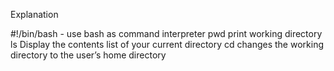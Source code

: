 Explanation

#!/bin/bash - use bash as command interpreter
pwd  print working directory
ls  Display the contents list of your current directory
cd  changes the working directory to the user’s home directory
